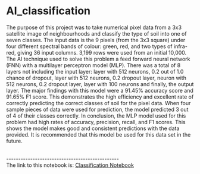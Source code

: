 # AI_classification
<p>The purpose of this project was to take numerical pixel data from a 3x3 satellite image of neighbourhoods and classify the type of soil into one of seven classes. The input data is the 9 pixels (from the 3x3 square) under four different spectral bands of colour: green, red, and two types of infra-red, giving 36 input columns. 3,199 rows were used from an initial 10,000. The AI technique used to solve this problem a feed forward neural network (FNN) with a multilayer perceptron model (MLP). There was a total of 8 layers not including the input layer: layer with 512 neurons, 0.2 out of 1.0 chance of dropout, layer with 512 neurons, 0.2 dropout layer, neuron with 512 neurons, 0.2 dropout layer, layer with 100 neurons and finally, the output layer. 
	The major findings with this model were a 91.45% accuracy score and 91.65% F1 score. This demonstrates the high efficiency and excellent rate of correctly predicting the correct classes of soil for the pixel data. When four sample pieces of data were used for prediction, the model predicted 3 out of 4 of their classes correctly. 
	In conclusion, the MLP model used for this problem had high rates of accuracy, precision, recall, and F1 scores. This shows the model makes good and consistent predictions with the data provided. It is recommended that this model be used for this data set in the future.

</p>
<br>-----------------------------------------------<br>
The link to this notebook is: <a href="">Classification Notebook</a>
